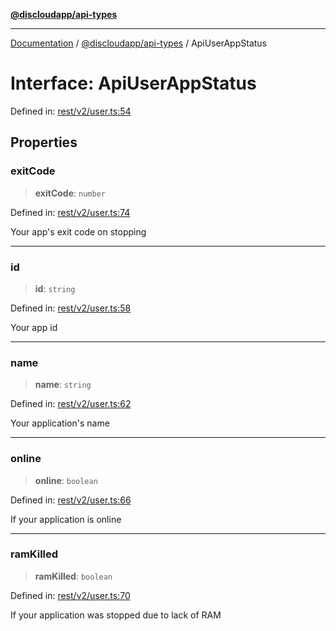 [**@discloudapp/api-types**](../README.md)

***

[Documentation](../../../packages.md) / [@discloudapp/api-types](../README.md) / ApiUserAppStatus

# Interface: ApiUserAppStatus

Defined in: [rest/v2/user.ts:54](https://github.com/discloud/discloud.app/blob/1458affc9a022eb2fc5fe37e7b3b002130b2fdad/packages/api-types/rest/v2/user.ts#L54)

## Properties

### exitCode

> **exitCode**: `number`

Defined in: [rest/v2/user.ts:74](https://github.com/discloud/discloud.app/blob/1458affc9a022eb2fc5fe37e7b3b002130b2fdad/packages/api-types/rest/v2/user.ts#L74)

Your app's exit code on stopping

***

### id

> **id**: `string`

Defined in: [rest/v2/user.ts:58](https://github.com/discloud/discloud.app/blob/1458affc9a022eb2fc5fe37e7b3b002130b2fdad/packages/api-types/rest/v2/user.ts#L58)

Your app id

***

### name

> **name**: `string`

Defined in: [rest/v2/user.ts:62](https://github.com/discloud/discloud.app/blob/1458affc9a022eb2fc5fe37e7b3b002130b2fdad/packages/api-types/rest/v2/user.ts#L62)

Your application's name

***

### online

> **online**: `boolean`

Defined in: [rest/v2/user.ts:66](https://github.com/discloud/discloud.app/blob/1458affc9a022eb2fc5fe37e7b3b002130b2fdad/packages/api-types/rest/v2/user.ts#L66)

If your application is online

***

### ramKilled

> **ramKilled**: `boolean`

Defined in: [rest/v2/user.ts:70](https://github.com/discloud/discloud.app/blob/1458affc9a022eb2fc5fe37e7b3b002130b2fdad/packages/api-types/rest/v2/user.ts#L70)

If your application was stopped due to lack of RAM

